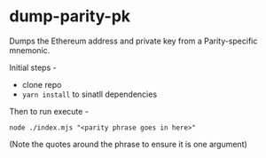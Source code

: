 # dump-parity-pk

Dumps the Ethereum address and private key from a Parity-specific mnemonic.

Initial steps -

- clone repo
- `yarn install` to sinatll dependencies

Then to run execute -

```
node ./index.mjs "<parity phrase goes in here>"
```

(Note the quotes around the phrase to ensure it is one argument)

